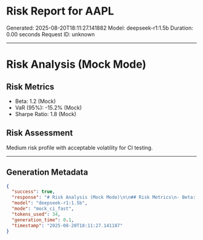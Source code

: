 # Risk Report for AAPL

Generated: 2025-08-20T18:11:27.141882
Model: deepseek-r1:1.5b
Duration: 0.00 seconds
Request ID: unknown

---

# Risk Analysis (Mock Mode)

## Risk Metrics
- Beta: 1.2 (Mock)
- VaR (95%): -15.2% (Mock)
- Sharpe Ratio: 1.8 (Mock)

## Risk Assessment
Medium risk profile with acceptable volatility for CI testing.

---

## Generation Metadata
```json
{
  "success": true,
  "response": "# Risk Analysis (Mock Mode)\n\n## Risk Metrics\n- Beta: 1.2 (Mock)\n- VaR (95%): -15.2% (Mock)\n- Sharpe Ratio: 1.8 (Mock)\n\n## Risk Assessment\nMedium risk profile with acceptable volatility for CI testing.",
  "model": "deepseek-r1:1.5b",
  "mode": "mock_ci_fast",
  "tokens_used": 34,
  "generation_time": 0.1,
  "timestamp": "2025-08-20T18:11:27.141187"
}
```
